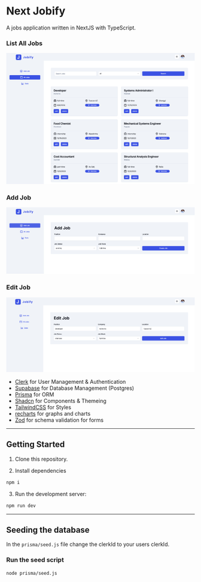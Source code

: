 # Next Jobify

A jobs application written in NextJS with TypeScript.

### List All Jobs

![](docs/images/list-all-jobs.png)

### Add Job

![](docs/images/add-job.png)

### Edit Job

![](docs/images/edit-job.png)

- [Clerk](https://www.clerk.com/) for User Management & Authentication
- [Supabase](https://supabase.com/) for Database Management (Postgres)
- [Prisma](https://www.prisma.io/) for ORM
- [Shadcn](https://ui.shadcn.com/) for Components & Themeing
- [TailwindCSS](https://tailwindcss.com/) for Styles
- [recharts](https://recharts.org/en-US/) for graphs and charts
- [Zod](https://zod.dev/) for schema validation for forms

---

## Getting Started

1. Clone this repository.

2. Install dependencies

```bash
npm i
```

3. Run the development server:

```bash
npm run dev
```

---

## Seeding the database

In the `prisma/seed.js` file change the clerkId to your users clerkId.

### Run the seed script

```bash
node prisma/seed.js
```


